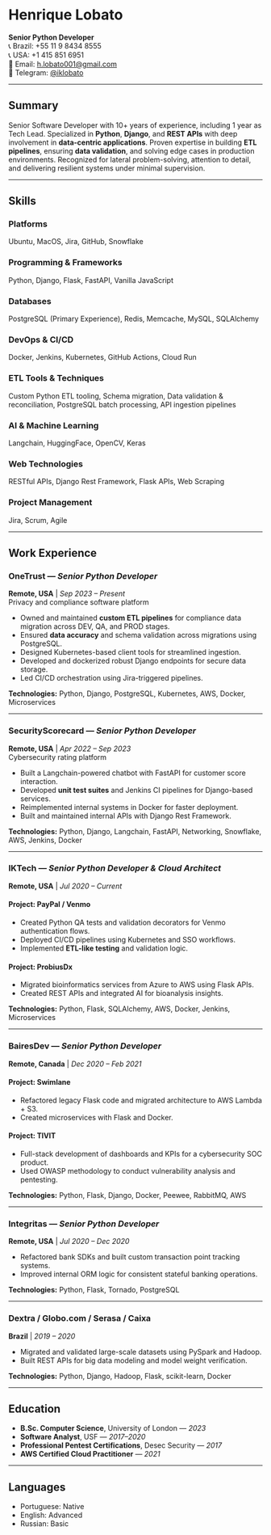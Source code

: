 # Henrique Lobato

**Senior Python Developer**  
📞 Brazil: +55 11 9 8434 8555  
📞 USA: +1 415 851 6951  
📧 Email: h.lobato001@gmail.com  
📨 Telegram: [@iklobato](https://t.me/iklobato)

---

## Summary

Senior Software Developer with 10+ years of experience, including 1 year as Tech Lead. Specialized in **Python**, **Django**, and **REST APIs** with deep involvement in **data-centric applications**. Proven expertise in building **ETL pipelines**, ensuring **data validation**, and solving edge cases in production environments. Recognized for lateral problem-solving, attention to detail, and delivering resilient systems under minimal supervision.

---

## Skills

### Platforms
Ubuntu, MacOS, Jira, GitHub, Snowflake

### Programming & Frameworks
Python, Django, Flask, FastAPI, Vanilla JavaScript

### Databases
PostgreSQL (Primary Experience), Redis, Memcache, MySQL, SQLAlchemy

### DevOps & CI/CD
Docker, Jenkins, Kubernetes, GitHub Actions, Cloud Run

### ETL Tools & Techniques
Custom Python ETL tooling, Schema migration, Data validation & reconciliation, PostgreSQL batch processing, API ingestion pipelines

### AI & Machine Learning
Langchain, HuggingFace, OpenCV, Keras

### Web Technologies
RESTful APIs, Django Rest Framework, Flask APIs, Web Scraping

### Project Management
Jira, Scrum, Agile

---

## Work Experience

### OneTrust — *Senior Python Developer*  
**Remote, USA** | *Sep 2023 – Present*  
Privacy and compliance software platform

- Owned and maintained **custom ETL pipelines** for compliance data migration across DEV, QA, and PROD stages.
- Ensured **data accuracy** and schema validation across migrations using PostgreSQL.
- Designed Kubernetes-based client tools for streamlined ingestion.
- Developed and dockerized robust Django endpoints for secure data storage.
- Led CI/CD orchestration using Jira-triggered pipelines.

**Technologies:** Python, Django, PostgreSQL, Kubernetes, AWS, Docker, Microservices

---

### SecurityScorecard — *Senior Python Developer*  
**Remote, USA** | *Apr 2022 – Sep 2023*  
Cybersecurity rating platform

- Built a Langchain-powered chatbot with FastAPI for customer score interaction.
- Developed **unit test suites** and Jenkins CI pipelines for Django-based services.
- Reimplemented internal systems in Docker for faster deployment.
- Built and maintained internal APIs with Django Rest Framework.

**Technologies:** Python, Django, Langchain, FastAPI, Networking, Snowflake, AWS, Jenkins, Docker

---

### IKTech — *Senior Python Developer & Cloud Architect*  
**Remote, USA** | *Jul 2020 – Current*

#### Project: PayPal / Venmo
- Created Python QA tests and validation decorators for Venmo authentication flows.
- Deployed CI/CD pipelines using Kubernetes and SSO workflows.
- Implemented **ETL-like testing** and validation logic.

#### Project: ProbiusDx
- Migrated bioinformatics services from Azure to AWS using Flask APIs.
- Created REST APIs and integrated AI for bioanalysis insights.

**Technologies:** Python, Flask, SQLAlchemy, AWS, Docker, Jenkins, Microservices

---

### BairesDev — *Senior Python Developer*  
**Remote, Canada** | *Dec 2020 – Feb 2021*

#### Project: Swimlane
- Refactored legacy Flask code and migrated architecture to AWS Lambda + S3.
- Created microservices with Flask and Docker.

#### Project: TIVIT
- Full-stack development of dashboards and KPIs for a cybersecurity SOC product.
- Used OWASP methodology to conduct vulnerability analysis and pentesting.

**Technologies:** Python, Flask, Django, Docker, Peewee, RabbitMQ, AWS

---

### Integritas — *Senior Python Developer*  
**Remote, USA** | *Jul 2020 – Dec 2020*

- Refactored bank SDKs and built custom transaction point tracking systems.
- Improved internal ORM logic for consistent stateful banking operations.

**Technologies:** Python, Flask, Tornado, PostgreSQL

---

### Dextra / Globo.com / Serasa / Caixa  
**Brazil** | *2019 – 2020*

- Migrated and validated large-scale datasets using PySpark and Hadoop.
- Built REST APIs for big data modeling and model weight verification.

**Technologies:** Python, Django, Hadoop, Flask, scikit-learn, Docker

---

## Education

- **B.Sc. Computer Science**, University of London — *2023*  
- **Software Analyst**, USF — *2017–2020*  
- **Professional Pentest Certifications**, Desec Security — *2017*  
- **AWS Certified Cloud Practitioner** — *2021*

---

## Languages

- Portuguese: Native  
- English: Advanced  
- Russian: Basic